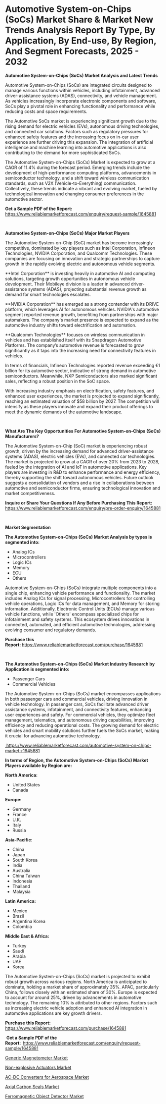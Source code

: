 <p><h1>Automotive System-on-Chips (SoCs) Market Share & Market New Trends Analysis Report By Type, By Application, By End-use, By Region, And Segment Forecasts, 2025 - 2032</h1></p><p><strong>Automotive System-on-Chips (SoCs) Market Analysis and Latest Trends</strong></p>
<p><p>Automotive System-on-Chips (SoCs) are integrated circuits designed to manage various functions within vehicles, including infotainment, advanced driver-assistance systems (ADAS), connectivity, and vehicle management. As vehicles increasingly incorporate electronic components and software, SoCs play a pivotal role in enhancing functionality and performance while reducing costs and space requirements.</p><p>The Automotive SoCs market is experiencing significant growth due to the rising demand for electric vehicles (EVs), autonomous driving technologies, and connected car solutions. Factors such as regulatory pressures for enhanced safety features and the increasing focus on in-car user experience are further driving this expansion. The integration of artificial intelligence and machine learning into automotive applications is also contributing to the demand for more sophisticated SoCs.</p><p>The Automotive System-on-Chips (SoCs) Market is expected to grow at a CAGR of 11.4% during the forecast period. Emerging trends include the development of high-performance computing platforms, advancements in semiconductor technology, and a shift toward wireless communication standards, such as V2X (Vehicle-to-Everything) communication. Collectively, these trends indicate a vibrant and evolving market, fueled by technological innovation and changing consumer preferences in the automotive sector.</p></p>
<p><strong>Get a Sample PDF of the Report:&nbsp;</strong> <a href="https://www.reliablemarketforecast.com/enquiry/request-sample/1645881?utm_campaign=1899&utm_medium=2&utm_source=Github&utm_content=ia&utm_term=29032025&utm_id=automotive-system-on-chips-socs">https://www.reliablemarketforecast.com/enquiry/request-sample/1645881</a></p>
<p>&nbsp;</p>
<p><strong>Automotive System-on-Chips (SoCs) Major Market Players</strong></p>
<p><p>The Automotive System-on-Chip (SoC) market has become increasingly competitive, dominated by key players such as Intel Corporation, Infineon Technologies, NVIDIA Corporation, and Qualcomm Technologies. These companies are focusing on innovation and strategic partnerships to capture growth in the rapidly evolving electric and autonomous vehicle segments.</p><p>**Intel Corporation** is investing heavily in automotive AI and computing solutions, targeting growth opportunities in autonomous vehicle development. Their Mobileye division is a leader in advanced driver-assistance systems (ADAS), projecting substantial revenue growth as demand for smart technologies escalates. </p><p>**NVIDIA Corporation** has emerged as a strong contender with its DRIVE platform, which leverages AI for autonomous vehicles. NVIDIA's automotive segment reported revenue growth, benefiting from partnerships with major automakers. The company's market presence is expected to expand as the automotive industry shifts toward electrification and automation.</p><p>**Qualcomm Technologies** focuses on wireless communication in vehicles and has established itself with its Snapdragon Automotive Platforms. The company’s automotive revenue is forecasted to grow significantly as it taps into the increasing need for connectivity features in vehicles.</p><p>In terms of financials, Infineon Technologies reported revenue exceeding €1 billion for its automotive sector, indicative of strong demand in automotive semiconductors. Meanwhile, NXP Semiconductors also marked significant sales, reflecting a robust position in the SoC space.</p><p>With increasing industry emphasis on electrification, safety features, and enhanced user experiences, the market is projected to expand significantly, reaching an estimated valuation of $58 billion by 2027. The competition will intensify as these players innovate and expand their product offerings to meet the dynamic demands of the automotive landscape.</p></p>
<p>&nbsp;</p>
<p><strong>What Are The Key Opportunities For Automotive System-on-Chips (SoCs) Manufacturers?</strong></p>
<p><p>The Automotive System-on-Chip (SoC) market is experiencing robust growth, driven by the increasing demand for advanced driver-assistance systems (ADAS), electric vehicles (EVs), and connected car technologies. The market is projected to grow at a CAGR of over 20% from 2023 to 2028, fueled by the integration of AI and IoT in automotive applications. Key players are investing in R&D to enhance performance and energy efficiency, thereby supporting the shift toward autonomous vehicles. Future outlook suggests a consolidation of vendors and a rise in collaborations between automotive and semiconductor firms, ensuring technological innovation and market competitiveness.</p></p>
<p><strong>Inquire or Share Your Questions If Any Before Purchasing This Report:</strong> <a href="https://www.reliablemarketforecast.com/enquiry/pre-order-enquiry/1645881?utm_campaign=1899&utm_medium=2&utm_source=Github&utm_content=ia&utm_term=29032025&utm_id=automotive-system-on-chips-socs">https://www.reliablemarketforecast.com/enquiry/pre-order-enquiry/1645881</a></p>
<p>&nbsp;</p>
<p><strong>Market Segmentation</strong></p>
<p><strong>The Automotive System-on-Chips (SoCs) Market Analysis by types is segmented into:</strong></p>
<p><ul><li>Analog ICs</li><li>Microcontrollers</li><li>Logic ICs</li><li>Memory</li><li>ECU</li><li>Others</li></ul></p>
<p><p>Automotive System-on-Chips (SoCs) integrate multiple components into a single chip, enhancing vehicle performance and functionality. The market includes Analog ICs for signal processing, Microcontrollers for controlling vehicle operations, Logic ICs for data management, and Memory for storing information. Additionally, Electronic Control Units (ECUs) manage various vehicle functions, while 'Others' encompass specialized chips for infotainment and safety systems. This ecosystem drives innovations in connected, automated, and efficient automotive technologies, addressing evolving consumer and regulatory demands.</p></p>
<p><strong>Purchase this Report:&nbsp;</strong><a href="https://www.reliablemarketforecast.com/purchase/1645881?utm_campaign=1899&utm_medium=2&utm_source=Github&utm_content=ia&utm_term=29032025&utm_id=automotive-system-on-chips-socs">https://www.reliablemarketforecast.com/purchase/1645881</a></p>
<p>&nbsp;</p>
<p><strong>The Automotive System-on-Chips (SoCs) Market Industry Research by Application is segmented into:</strong></p>
<p><ul><li>Passenger Cars</li><li>Commercial Vehicles</li></ul></p>
<p><p>The Automotive System-on-Chips (SoCs) market encompasses applications in both passenger cars and commercial vehicles, driving innovation in vehicle technology. In passenger cars, SoCs facilitate advanced driver assistance systems, infotainment, and connectivity features, enhancing user experiences and safety. For commercial vehicles, they optimize fleet management, telematics, and autonomous driving capabilities, improving efficiency and reducing operational costs. The growing demand for electric vehicles and smart mobility solutions further fuels the SoCs market, making it crucial for advancing automotive technology.</p></p>
<p><a href="https://www.reliablemarketforecast.com/automotive-system-on-chips-market-r1645881?utm_campaign=1899&utm_medium=2&utm_source=Github&utm_content=ia&utm_term=29032025&utm_id=automotive-system-on-chips-socs">&nbsp;https://www.reliablemarketforecast.com/automotive-system-on-chips-market-r1645881</a></p>
<p><strong>In terms of Region, the Automotive System-on-Chips (SoCs) Market Players available by Region are:</strong></p>
<p>
    <p> <strong> North America: </strong>
        <ul>
            <li>United States</li>
            <li>Canada</li>
        </ul>
        </p> 
    <p> <strong> Europe: </strong>
        <ul>
            <li>Germany</li>
            <li>France</li>
            <li>U.K.</li>
            <li>Italy</li>
            <li>Russia</li>
        </ul>
        </p> 
    <p> <strong> Asia-Pacific: </strong>
        <ul>
            <li>China</li>
            <li>Japan</li>
            <li>South Korea</li>
            <li>India</li>
            <li>Australia</li>
            <li>China Taiwan</li>
            <li>Indonesia</li>
            <li>Thailand</li>
            <li>Malaysia</li>
        </ul>
        </p> 
    <p> <strong> Latin America: </strong>
        <ul>
            <li>Mexico</li>
            <li>Brazil</li>
            <li>Argentina Korea</li>
            <li>Colombia</li>
        </ul>
        </p> 
    <p> <strong> Middle East & Africa: </strong>
        <ul>
            <li>Turkey</li>
            <li>Saudi</li>
            <li>Arabia</li>
            <li>UAE</li>
            <li>Korea</li>
        </ul>
    </p>
    </p>
<p><p>The Automotive System-on-Chips (SoCs) market is projected to exhibit robust growth across various regions. North America is anticipated to dominate, holding a market share of approximately 35%. APAC, particularly China, follows closely with an estimated share of 30%. Europe is expected to account for around 25%, driven by advancements in automotive technology. The remaining 10% is attributed to other regions. Factors such as increasing electric vehicle adoption and enhanced AI integration in automotive applications are key growth drivers.</p></p>
<p><strong>Purchase this Report: </strong><a href="https://www.reliablemarketforecast.com/purchase/1645881?utm_campaign=1899&utm_medium=2&utm_source=Github&utm_content=ia&utm_term=29032025&utm_id=automotive-system-on-chips-socs">https://www.reliablemarketforecast.com/purchase/1645881</a></p>
<p>&nbsp;<strong>Get a Sample PDF of the Report:&nbsp;&nbsp;</strong><a href="https://www.reliablemarketforecast.com/enquiry/request-sample/1645881?utm_campaign=1899&utm_medium=2&utm_source=Github&utm_content=ia&utm_term=29032025&utm_id=automotive-system-on-chips-socs">https://www.reliablemarketforecast.com/enquiry/request-sample/1645881</a></p>
<p><strong></strong></p>
<p><p><a href="https://github.com/iontahoehlct/Market-Research-Report-List-1/blob/main/generic-magnetometer-market.md?utm_campaign=1899&utm_medium=2&utm_source=Github&utm_content=ia&utm_term=29032025&utm_id=automotive-system-on-chips-socs">Generic Magnetometer Market</a></p><p><a href="https://github.com/rogetspate12/Market-Research-Report-List-1/blob/main/non-explosive-actuators-market.md?utm_campaign=1899&utm_medium=2&utm_source=Github&utm_content=ia&utm_term=29032025&utm_id=automotive-system-on-chips-socs">Non-explosive Actuators Market</a></p><p><a href="https://github.com/ranewknaller/Market-Research-Report-List-1/blob/main/ac-dc-converters-for-aerospace-market.md?utm_campaign=1899&utm_medium=2&utm_source=Github&utm_content=ia&utm_term=29032025&utm_id=automotive-system-on-chips-socs">AC-DC Converters for Aerospace Market</a></p><p><a href="https://github.com/sahoolipko6f/Market-Research-Report-List-1/blob/main/axial-carbon-seals-market.md?utm_campaign=1899&utm_medium=2&utm_source=Github&utm_content=ia&utm_term=29032025&utm_id=automotive-system-on-chips-socs">Axial Carbon Seals Market</a></p><p><a href="https://github.com/nxauwedaroui2/Market-Research-Report-List-1/blob/main/ferromagnetic-object-detector-market.md?utm_campaign=1899&utm_medium=2&utm_source=Github&utm_content=ia&utm_term=29032025&utm_id=automotive-system-on-chips-socs">Ferromagnetic Object Detector Market</a></p></p>